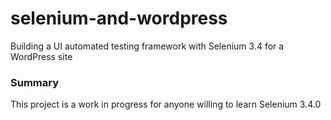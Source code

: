 # selenium-and-wordpress
Building a UI automated testing framework with Selenium 3.4 for a WordPress site


### Summary
This project is a work in progress for anyone willing to learn Selenium 3.4.0
